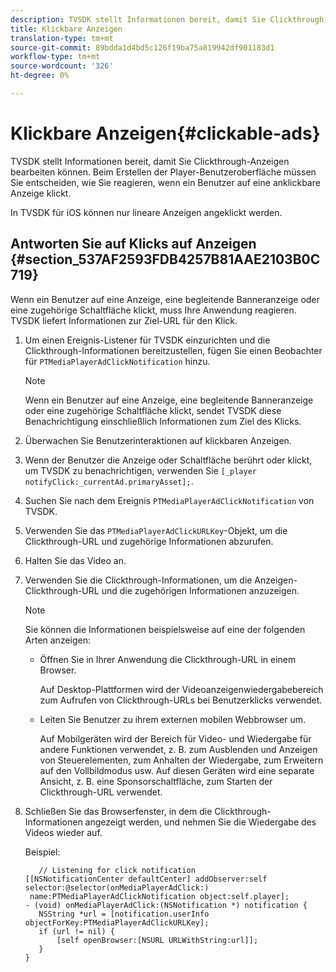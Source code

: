 ```yaml
---
description: TVSDK stellt Informationen bereit, damit Sie Clickthrough-Anzeigen bearbeiten können. Beim Erstellen der Player-Benutzeroberfläche müssen Sie entscheiden, wie Sie reagieren, wenn ein Benutzer auf eine anklickbare Anzeige klickt.
title: Klickbare Anzeigen
translation-type: tm+mt
source-git-commit: 89bdda1d4bd5c126f19ba75a819942df901183d1
workflow-type: tm+mt
source-wordcount: '326'
ht-degree: 0%

---
```



# Klickbare Anzeigen{#clickable-ads}

TVSDK stellt Informationen bereit, damit Sie Clickthrough-Anzeigen bearbeiten können. Beim Erstellen der Player-Benutzeroberfläche müssen Sie entscheiden, wie Sie reagieren, wenn ein Benutzer auf eine anklickbare Anzeige klickt.

In TVSDK für iOS können nur lineare Anzeigen angeklickt werden.

## Antworten Sie auf Klicks auf Anzeigen {#section_537AF2593FDB4257B81AAE2103B0C719}

Wenn ein Benutzer auf eine Anzeige, eine begleitende Banneranzeige oder eine zugehörige Schaltfläche klickt, muss Ihre Anwendung reagieren. TVSDK liefert Informationen zur Ziel-URL für den Klick.

1. Um einen Ereignis-Listener für TVSDK einzurichten und die Clickthrough-Informationen bereitzustellen, fügen Sie einen Beobachter für `PTMediaPlayerAdClickNotification` hinzu.

   >[!NOTE]
   >
   >Wenn ein Benutzer auf eine Anzeige, eine begleitende Banneranzeige oder eine zugehörige Schaltfläche klickt, sendet TVSDK diese Benachrichtigung einschließlich Informationen zum Ziel des Klicks.

1. Überwachen Sie Benutzerinteraktionen auf klickbaren Anzeigen.
1. Wenn der Benutzer die Anzeige oder Schaltfläche berührt oder klickt, um TVSDK zu benachrichtigen, verwenden Sie `[_player notifyClick:_currentAd.primaryAsset];`.
1. Suchen Sie nach dem Ereignis `PTMediaPlayerAdClickNotification` von TVSDK.
1. Verwenden Sie das `PTMediaPlayerAdClickURLKey`-Objekt, um die Clickthrough-URL und zugehörige Informationen abzurufen.
1. Halten Sie das Video an.
1. Verwenden Sie die Clickthrough-Informationen, um die Anzeigen-Clickthrough-URL und die zugehörigen Informationen anzuzeigen.

   >[!NOTE]
   >
   >Sie können die Informationen beispielsweise auf eine der folgenden Arten anzeigen:

   * Öffnen Sie in Ihrer Anwendung die Clickthrough-URL in einem Browser.

      Auf Desktop-Plattformen wird der Videoanzeigenwiedergabebereich zum Aufrufen von Clickthrough-URLs bei Benutzerklicks verwendet.
   * Leiten Sie Benutzer zu ihrem externen mobilen Webbrowser um.

      Auf Mobilgeräten wird der Bereich für Video- und Wiedergabe für andere Funktionen verwendet, z. B. zum Ausblenden und Anzeigen von Steuerelementen, zum Anhalten der Wiedergabe, zum Erweitern auf den Vollbildmodus usw. Auf diesen Geräten wird eine separate Ansicht, z. B. eine Sponsorschaltfläche, zum Starten der Clickthrough-URL verwendet.

1. Schließen Sie das Browserfenster, in dem die Clickthrough-Informationen angezeigt werden, und nehmen Sie die Wiedergabe des Videos wieder auf.

   Beispiel:

   ```
      // Listening for click notification  
   [[NSNotificationCenter defaultCenter] addObserver:self selector:@selector(onMediaPlayerAdClick:)  
    name:PTMediaPlayerAdClickNotification object:self.player]; 
   - (void) onMediaPlayerAdClick:(NSNotification *) notification { 
      NSString *url = [notification.userInfo objectForKey:PTMediaPlayerAdClickURLKey];  
      if (url != nil) { 
          [self openBrowser:[NSURL URLWithString:url]]; 
      } 
   } 
   ```

